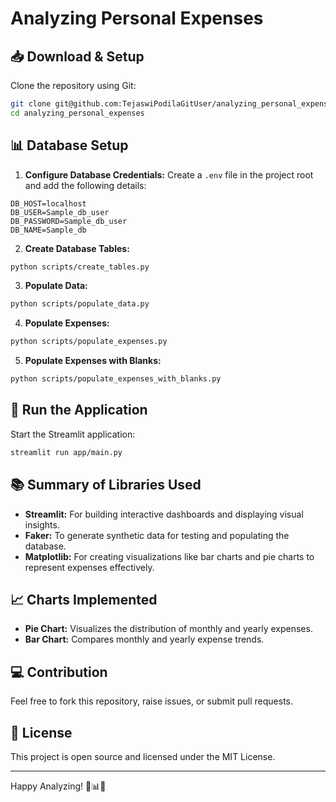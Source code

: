 # Analyzing Personal Expenses

## 📥 Download & Setup
Clone the repository using Git:
```bash
git clone git@github.com:TejaswiPodilaGitUser/analyzing_personal_expenses.git
cd analyzing_personal_expenses
```

## 📊 Database Setup
1. **Configure Database Credentials:**
Create a `.env` file in the project root and add the following details:
```env
DB_HOST=localhost
DB_USER=Sample_db_user
DB_PASSWORD=Sample_db_user
DB_NAME=Sample_db
```

2. **Create Database Tables:**
```bash
python scripts/create_tables.py
```

3. **Populate Data:**
```bash
python scripts/populate_data.py
```

4. **Populate Expenses:**
```bash
python scripts/populate_expenses.py
```

5. **Populate Expenses with Blanks:**
```bash
python scripts/populate_expenses_with_blanks.py
```

## 🚀 Run the Application
Start the Streamlit application:
```bash
streamlit run app/main.py
```

## 📚 Summary of Libraries Used

- **Streamlit:** For building interactive dashboards and displaying visual insights.
- **Faker:** To generate synthetic data for testing and populating the database.
- **Matplotlib:** For creating visualizations like bar charts and pie charts to represent expenses effectively.

## 📈 Charts Implemented
- **Pie Chart:** Visualizes the distribution of monthly and yearly expenses.
- **Bar Chart:** Compares monthly and yearly expense trends.

## 💻 Contribution
Feel free to fork this repository, raise issues, or submit pull requests.

## 📜 License
This project is open source and licensed under the MIT License.

---
Happy Analyzing! 🚀📊✨

